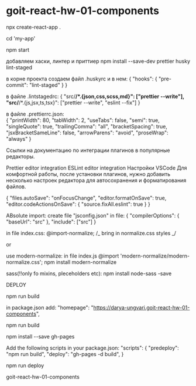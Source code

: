 # goit-react-hw-01-components

npx create-react-app .

cd 'my-app'

npm start

добавляем хаски, линтер и приттиер npm install --save-dev prettier husky
lint-staged

в корне проекта создаем файл .huskyrc и в нем: { "hooks": { "pre-commit":
"lint-staged" } }

в файле .lintstagedrc: { "src/**/\*.{json,css,scss,md}": ["prettier --write"],
"src/**/\*.{js,jsx,ts,tsx}": ["prettier --write", "eslint --fix"] }

в файле .prettierrc.json:  
{ "printWidth": 80, "tabWidth": 2, "useTabs": false, "semi": true,
"singleQuote": true, "trailingComma": "all", "bracketSpacing": true,
"jsxBracketSameLine": false, "arrowParens": "avoid", "proseWrap": "always" }

<!-- "emmet.includeLanguages": {
"javascript": "javascriptreact"
}, -->

Ссылки на документацию по интеграции плагинов в популярные редакторы.

Prettier editor integration ESLint editor integration Настройки VSCode Для
комфортной работы, после установки плагинов, нужно добавить несколько настроек
редактора для автосохранения и форматирования файлов.

{ "files.autoSave": "onFocusChange", "editor.formatOnSave": true,
"editor.codeActionsOnSave": { "source.fixAll.eslint": true } }

ABsolute import: create file "jsconfig.json" in file: { "compilerOptions": {
"baseUrl": "src" }, "include": ["src"] }

in file index.css: @import-normalize; /_ bring in normalize.css styles _/

or

use modern-normalize: in file index.js @import
'modern-normalize/modern-normalize.css'; npm install modern-normalize

sass(!!only fo mixins, pleceholders etc): npm install node-sass -save

DEPLOY

npm run build

in package.json add: "homepage":
"https://darya-ungvari.goit-react-hw-01-components",

npm run build

npm install --save gh-pages

Add the following scripts in your package.json: "scripts": { "predeploy": "npm
run build", "deploy": "gh-pages -d build", }

npm run deploy

goit-react-hw-01-components
